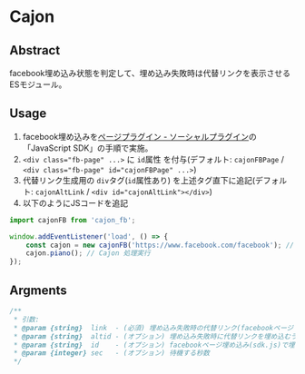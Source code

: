 # Cajon

## Abstract

facebook埋め込み状態を判定して、埋め込み失敗時は代替リンクを表示させる ESモジュール。

## Usage

1. facebook埋め込みを[ページプラグイン - ソーシャルプラグイン](https://developers.facebook.com/docs/plugins/page-plugin?locale=ja_JP)の「JavaScript SDK」の手順で実施。
2. `<div class="fb-page" ...>` に `id`属性 を付与(デフォルト: `cajonFBPage` / `<div class="fb-page" id="cajonFBPage" ...>`)
3. 代替リンク生成用の `div`タグ(`id`属性あり) を上述タグ直下に追記(デフォルト: `cajonAltLink` / `<div id="cajonAltLink"></div>`)
4. 以下のようにJSコードを追記

```js
import cajonFB from 'cajon_fb';

window.addEventListener('load', () => {
    const cajon = new cajonFB('https://www.facebook.com/facebook'); // 第一引数必須、埋め込みをしたい facebookページ のURL
    cajon.piano(); // Cajon 処理実行
});

```

## Argments

```js
/**
 * 引数:
 * @param {string}  link  - (必須) 埋め込み失敗時の代替リンク(facebookページ のリンク)
 * @param {string}  altid - (オプション) 埋め込み失敗時に代替リンクを埋め込むラッパー要素のid
 * @param {string}  id    - (オプション) facebookページ埋め込み(sdk.js)で埋め込まれる要素のラッパー要素のid
 * @param {integer} sec   - (オプション) 待機する秒数
 */
```